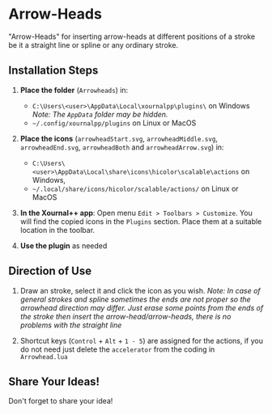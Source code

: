 # Arrow-Heads

"Arrow-Heads" for inserting arrow-heads at different positions of a stroke be it a straight line or spline or any ordinary stroke.

## Installation Steps

1. **Place the folder** (`Arrowheads`) in:
   - `C:\Users\<user>\AppData\Local\xournalpp\plugins\` on Windows 
     *Note: The `AppData` folder may be hidden.*
   - `~/.config/xournalpp/plugins` on Linux or MacOS

1. **Place the icons** (`arrowheadStart.svg`, `arrowheadMiddle.svg`, `arrowheadEnd.svg`, `arrowheadBoth` and `arrowheadArrow.svg`) in:
   - `C:\Users\<user>\AppData\Local\share\icons\hicolor\scalable\actions` on Windows,
   - `~/.local/share/icons/hicolor/scalable/actions/` on Linux or MacOS

2. **In the Xournal++ app**:
  Open menu `Edit > Toolbars > Customize`. You will find the copied icons in the `Plugins` section. Place them at a suitable location in the toolbar.

3. **Use the plugin** as needed


## Direction of Use

1. Draw an stroke, select it and click the icon as you wish.
  *Note: In case of general strokes and spline sometimes the ends are not proper so the arrowhead direction may differ. Just erase some points from the ends of the stroke then insert the arrow-head/arrow-heads, there is no problems with the straight line*

2. Shortcut keys (`Control` + `Alt` + `1 - 5`) are assigned for the actions, if you do not need just delete the `accelerator` from the coding in `Arrowhead.lua`


## Share Your Ideas!
Don't forget to share your idea!

